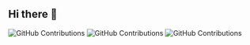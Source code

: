 ## Hi there 👋
![GitHub Contributions](https://img.shields.io/github/commit-activity/w/Eliyas-Wubie/G_System)
![GitHub Contributions](https://img.shields.io/github/commit-activity/w/Eliyas-Wubie/Score_py_API)
![GitHub Contributions](https://img.shields.io/github/commit-activity/w/Eliyas-Wubie/ECC-web)

<!--
**Eliyas-Wubie/Eliyas-Wubie** is a ✨ _special_ ✨ repository because its `README.md` (this file) appears on your GitHub profile.

Here are some ideas to get you started:

- 🔭 I’m currently working on ...
- 🌱 I’m currently learning ...
- 👯 I’m looking to collaborate on ...
- 🤔 I’m looking for help with ...
- 💬 Ask me about ...
- 📫 How to reach me: ...
- 😄 Pronouns: ...
- ⚡ Fun fact: ...
-->
